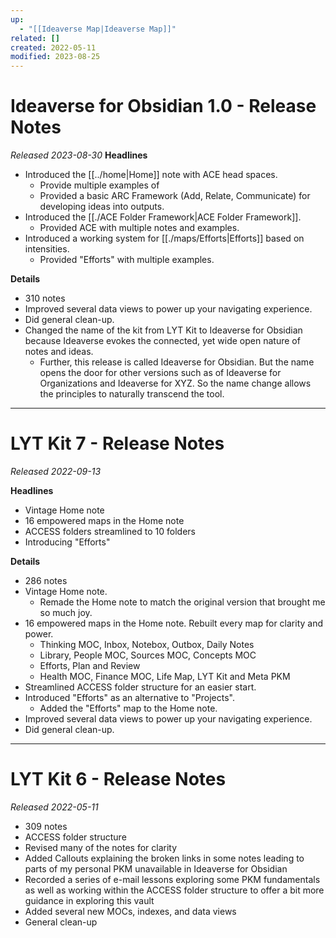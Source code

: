 ```yaml
---
up:
  - "[[Ideaverse Map|Ideaverse Map]]"
related: []
created: 2022-05-11
modified: 2023-08-25
---
```


# Ideaverse for Obsidian 1.0 - Release Notes
*Released 2023-08-30*
**Headlines**
- Introduced the [[../home|Home]] note with ACE head spaces.
	- Provide multiple examples of 
	- Provided a basic ARC Framework (Add, Relate, Communicate) for developing ideas into outputs.
- Introduced the [[./ACE Folder Framework|ACE Folder Framework]].
	- Provided ACE with multiple notes and examples.
- Introduced a working system for [[./maps/Efforts|Efforts]] based on intensities. 
	- Provided "Efforts" with multiple examples.

**Details**
- 310 notes 
- Improved several data views to power up your navigating experience.
- Did general clean-up. 
- Changed the name of the kit from LYT Kit to Ideaverse for Obsidian because Ideaverse evokes the connected, yet wide open nature of notes and ideas.
	- Further, this release is called Ideaverse for Obsidian. But the name opens the door for other versions such as of Ideaverse for Organizations and Ideaverse for XYZ. So the name change allows the principles to naturally transcend the tool. 


---

# LYT Kit 7 - Release Notes
*Released 2022-09-13*

**Headlines**
- Vintage Home note
- 16 empowered maps in the Home note
- ACCESS folders streamlined to 10 folders
- Introducing "Efforts"

**Details**
- 286 notes 
- Vintage Home note. 
	- Remade the Home note to match the original version that brought me so much joy.
- 16 empowered maps in the Home note. Rebuilt every map for clarity and power.
	- Thinking MOC, Inbox, Notebox, Outbox, Daily Notes
	- Library, People MOC, Sources MOC, Concepts MOC
	- Efforts, Plan and Review
	- Health MOC, Finance MOC, Life Map, LYT Kit and Meta PKM
- Streamlined ACCESS folder structure for an easier start.
- Introduced "Efforts" as an alternative to "Projects".
	- Added the "Efforts" map to the Home note.
- Improved several data views to power up your navigating experience.
- Did general clean-up. 

---

# LYT Kit 6 - Release Notes
*Released 2022-05-11*

- 309 notes
- ACCESS folder structure
- Revised many of the notes for clarity
- Added Callouts explaining the broken links in some notes leading to parts of my personal PKM unavailable in Ideaverse for Obsidian
- Recorded a series of e-mail lessons exploring some PKM fundamentals as well as working within the ACCESS folder structure to offer a bit more guidance in exploring this vault
- Added several new MOCs, indexes, and data views
- General clean-up